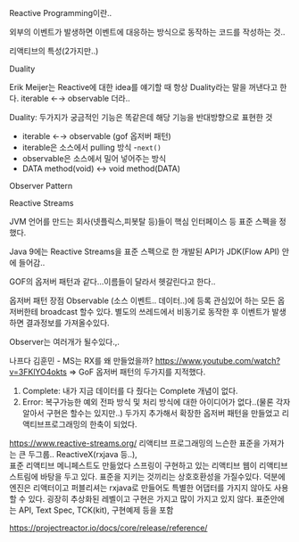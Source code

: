 Reactive Programming이란..

외부의 이벤트가 발생하면 이벤트에 대응하는 방식으로 동작하는 코드를 작성하는 것..

리액티브의 특성(2가지만..)

Duality

Erik Meijer는 Reactive에 대한 idea를 얘기할 때 항상 Duality라는 말을 꺼낸다고 한다. iterable ←→ observable 더라..

Duality: 두가지가 궁금적인 기능은 똑같은데 해당 기능을 반대방향으로 표현한 것

- iterable ←→ observable (gof 옵저버 패턴)
- iterable은 소스에서 pulling 방식 -`next()`
- observable은 소스에서 밀어 넣어주는 방식
- DATA method(void) <-> void method(DATA)

Observer Pattern

Reactive Streams

JVM 언어를 만드는 회사(넷플릭스,피봇탈 등)들이 핵심 인터페이스 등 표준 스펙을 정했다.

Java 9에는 Reactive Streams을 표준 스펙으로 한 개발된 API가 JDK(Flow API) 안에 들어감..

GOF의 옵저버 패턴과 같다…이름들이 달라서 헷갈린다고 한다..

옵저버 패턴 장점
Observable (소스 이벤트.. 데이터..)에 등록
관심있어 하는 모든 옵저버한테 broadcast 할수 있다.
별도의 쓰레드에서 비동기로 동작한 후 이벤트가 발생하면 결과정보를 가져올수있다.

Observer는 여러개가 될수있다.,.


나프다 김훈민 - MS는 RX를 왜 만들었을까?
https://www.youtube.com/watch?v=3FKlYO4okts
=> GoF 옵저버 패턴의 두가지를 지적했다.
1. Complete: 내가 지금 데이터를 다 줬다는 Complete 개념이 없다.
2. Error: 복구가능한 예외 전파 방식 및 처리 방식에 대한 아이디어가 없다..(물론 각자 알아서 구현은 할수는 있지만..)
두가지 추가해서 확장한 옵저버 패턴을 만들었고 리액티브프로그래밍의 한축이 되었다.


https://www.reactive-streams.org/
리액티브 프로그래밍의 느슨한 표준을 가져가는 큰 두그룹.. ReactiveX(rxjava 등..),  
표준
리액티브 메니페스트도 만듦었다
스프링이 구현하고 있는 리액티브 웹이 리액티브스트림에 바탕을 두고 있다.
표준을 지키는 것끼리는 상호호환성을 가질수있다.
덕분에 엔진은 리액터이고 퍼블리셔는 rxjava로 만들어도 특별한 어댑터를 가지지 않아도 사용할 수 있다.
굉장히 추상화된 레벨이고 구현은 가지고 많이 가지고 있지 않다.
표준안에는 API, Text Spec, TCK(kit), 구현예제 등을 포함

https://projectreactor.io/docs/core/release/reference/
